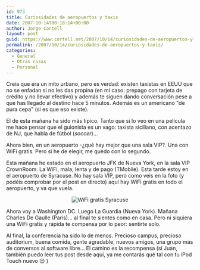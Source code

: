 ```yaml
---
id: 973
title: Curiosidades de aeropuertos y taxis
date: 2007-10-14T00:18:14+00:00
author: Jorge Cortell
layout: post
guid: https://www.cortell.net/2007/10/14/curiosidades-de-aeropuertos-y-taxis/
permalink: /2007/10/14/curiosidades-de-aeropuertos-y-taxis/
categories:
  - General
  - Otras cosas
  - Personal
---
```

Creí­a que era un mito urbano, pero es verdad: existen taxistas en EEUU que no se enfadan si no les das propina (en mi caso: prepago con tarjeta de crédito y no llevar efectivo) y además te siguen dando conversación pese a que has llegado al destino hace 5 minutos. Además es un americano "de pura cepa" (si es que eso existe).

El de esta mañana ha sido más tí­pico. Tanto que si lo veo en una pelí­cula me hace pensar que el guionista es un vago: taxista siciliano, con acentazo de NJ, que habla de fútbol (_soccer_)...

Ahora bien, en un aeropuerto -¿qué hay mejor que una sala VIP?. Una con WiFi gratis. Pero si he de elegir, me quedo con lo segundo.

Esta mañana he estado en el aeropuerto JFK de Nueva York, en la sala VIP CrownRoom. La WiFi, mala, lenta y de pago (TMobile). Esta tarde estoy en el aeropuerto de Syracuse. No hay sala VIP, pero como veis en la foto (y podéis comprobar por el post en directo) aquí­ hay WiFi gratis en todo el aeropuerto, y va que vuela.

<div style="text-align: center">
  <img alt="WiFi gratis Syracuse" title="WiFi gratis Syracuse" src="https://farm3.static.flickr.com/2093/1563099602_e831eb93e3_m.jpg" />
</div>

Ahora voy a Washington DC. Luego La Guardia (Nueva York). Mañana Charles De Gaulle (Paris)... al final te sientes como en casa. Pero ni siquiera una WiFi gratis y rápida te compensa por lo peor: sentirte solo.

Al final, la conferencia ha sido lo de menos. Precioso campus, precioso auditorium, buena comida, gente agradable, nuevos amigos, una grupo más de conversos al software libre... El camino es la recompensa (sí­ Juan, también puedo leer tus post desde aquí­, ya me contarás qué tal con tu iPod Touch nuevo 😉 )